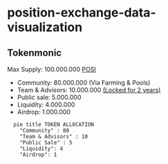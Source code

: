 # position-exchange-data-visualization

## Tokenmonic

Max Supply: 100.000.000 [POSI](https://bscscan.com/token/0x5ca42204cdaa70d5c773946e69de942b85ca6706)
- Community: 80.000.000 (Via Farming & Pools)
- Team & Advisors: 10.000.000 [(Locked for 2 years)](https://bscscan.com/address/0x849b333f2235819719a40c71bae150fe9afb4e99#code)
- Public sale: 5.000.000
- Liquidity: 4.000.000
- Airdrop: 1.000.000

```mermaid
  pie title TOKEN ALLOCATION
    "Community" : 80
    "Team & Advisors" : 10
    "Public Sale" : 5
    "Liquidity": 4
    "Airdrop": 1
```
